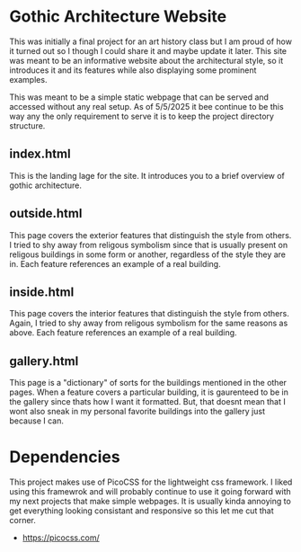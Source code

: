 # Gothic Architecture Website

This was initially a final project for an art history class but I am proud of how it turned out so I though I could share it and maybe update it later. This site was meant to be an informative website about the architectural style, so it introduces it and its features while also displaying some prominent examples.

This was meant to be a simple static webpage that can be served and accessed without any real setup. As of 5/5/2025 it bee continue to be this way any the only requirement to serve it is to keep the project directory structure.

## index.html
This is the landing lage for the site. It introduces you to a brief overview of gothic architecture.

## outside.html
This page covers the exterior features that distinguish the style from others. I tried to shy away from religous symbolism since that is usually present on religous buildings in some form or another, regardless of the style they are in. Each feature references an example of a real building.

## inside.html
This page covers the interior features that distinguish the style from others. Again, I tried to shy away from religous symbolism for the same reasons as above. Each feature references an example of a real building.

## gallery.html
This page is a "dictionary" of sorts for the buildings mentioned in the other pages. When a feature covers a particular building, it is gaurenteed to be in the gallery since thats how I want it formatted. But, that doesnt mean that I wont also sneak in my personal favorite buildings into the gallery just because I can.

# Dependencies
This project makes use of PicoCSS for the lightweight css framework. I liked using this framewrok and will probably continue to use it going forward with my next projects that make simple webpages. It is usually kinda annoying to get everything looking consistant and responsive so this let me cut that corner.
- https://picocss.com/